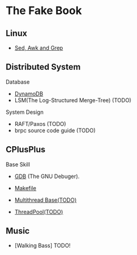 # The Fake Book

<!-- * [markdown syntax](https://payne81.github.io/rookie_diary/markdown_syntax) -->

## Linux

* [Sed, Awk and Grep](https://payne81.github.io/rookie_diary/linux/linux_tool_file)

## Distributed System

Database

* [DynamoDB](https://payne81.github.io/rookie_diary/distributed_system/DynamoDB)
* LSM(The Log-Structured Merge-Tree) (TODO)

System Design

* RAFT/Paxos (TODO)
* brpc source code guide (TODO)

## CPlusPlus

Base Skill

* [GDB](https://payne81.github.io/rookie_diary/cplusplus/base_skill/gdb) (The GNU Debuger).
* [Makefile](https://payne81.github.io/rookie_diary/cplusplus/base_skill/makefile)

* [Multithread Base(TODO)](https://payne81.github.io/rookie_diary/cplusplus/thread_base)
* [ThreadPool(TODO)](https://payne81.github.io/rookie_diary/cplusplus/thread_pool)

## Music

* [Walking Bass] TODO!